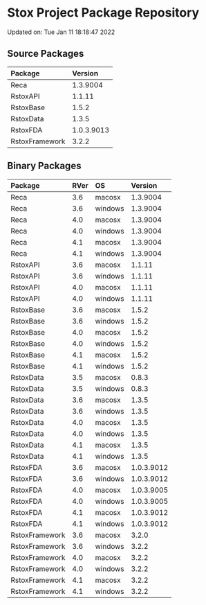 # Stox Project Package Repository


Updated on: Tue Jan 11 18:18:47 2022
## Source Packages

|Package        |Version    |
|:--------------|:----------|
|Reca           |1.3.9004   |
|RstoxAPI       |1.1.11     |
|RstoxBase      |1.5.2      |
|RstoxData      |1.3.5      |
|RstoxFDA       |1.0.3.9013 |
|RstoxFramework |3.2.2      |

## Binary Packages

|Package        |RVer |OS      |Version    |
|:--------------|:----|:-------|:----------|
|Reca           |3.6  |macosx  |1.3.9004   |
|Reca           |3.6  |windows |1.3.9004   |
|Reca           |4.0  |macosx  |1.3.9004   |
|Reca           |4.0  |windows |1.3.9004   |
|Reca           |4.1  |macosx  |1.3.9004   |
|Reca           |4.1  |windows |1.3.9004   |
|RstoxAPI       |3.6  |macosx  |1.1.11     |
|RstoxAPI       |3.6  |windows |1.1.11     |
|RstoxAPI       |4.0  |macosx  |1.1.11     |
|RstoxAPI       |4.0  |windows |1.1.11     |
|RstoxBase      |3.6  |macosx  |1.5.2      |
|RstoxBase      |3.6  |windows |1.5.2      |
|RstoxBase      |4.0  |macosx  |1.5.2      |
|RstoxBase      |4.0  |windows |1.5.2      |
|RstoxBase      |4.1  |macosx  |1.5.2      |
|RstoxBase      |4.1  |windows |1.5.2      |
|RstoxData      |3.5  |macosx  |0.8.3      |
|RstoxData      |3.5  |windows |0.8.3      |
|RstoxData      |3.6  |macosx  |1.3.5      |
|RstoxData      |3.6  |windows |1.3.5      |
|RstoxData      |4.0  |macosx  |1.3.5      |
|RstoxData      |4.0  |windows |1.3.5      |
|RstoxData      |4.1  |macosx  |1.3.5      |
|RstoxData      |4.1  |windows |1.3.5      |
|RstoxFDA       |3.6  |macosx  |1.0.3.9012 |
|RstoxFDA       |3.6  |windows |1.0.3.9012 |
|RstoxFDA       |4.0  |macosx  |1.0.3.9005 |
|RstoxFDA       |4.0  |windows |1.0.3.9005 |
|RstoxFDA       |4.1  |macosx  |1.0.3.9012 |
|RstoxFDA       |4.1  |windows |1.0.3.9012 |
|RstoxFramework |3.6  |macosx  |3.2.0      |
|RstoxFramework |3.6  |windows |3.2.2      |
|RstoxFramework |4.0  |macosx  |3.2.2      |
|RstoxFramework |4.0  |windows |3.2.2      |
|RstoxFramework |4.1  |macosx  |3.2.2      |
|RstoxFramework |4.1  |windows |3.2.2      |
